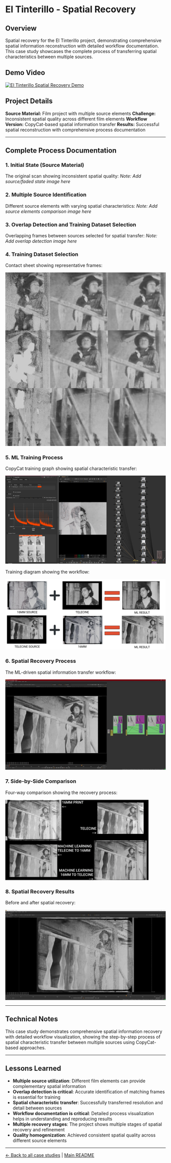 # El Tinterillo - Spatial Recovery

## Overview
Spatial recovery for the El Tinterillo project, demonstrating comprehensive spatial information reconstruction with detailed workflow documentation. This case study showcases the complete process of transferring spatial characteristics between multiple sources.

## Demo Video

[![El Tinterillo Spatial Recovery Demo](https://img.youtube.com/vi/WGMtNO3NViQ/0.jpg)](https://www.youtube.com/watch?v=WGMtNO3NViQ)

## Project Details
**Source Material:** Film project with multiple source elements
**Challenge:** Inconsistent spatial quality across different film elements
**Workflow Version:** CopyCat-based spatial information transfer
**Results:** Successful spatial reconstruction with comprehensive process documentation

---

## Complete Process Documentation

### 1. Initial State (Source Material)
The original scan showing inconsistent spatial quality:
*Note: Add source/faded state image here*

### 2. Multiple Source Identification
Different source elements with varying spatial characteristics:
*Note: Add source elements comparison image here*

### 3. Overlap Detection and Training Dataset Selection
Overlapping frames between sources selected for spatial transfer:
*Note: Add overlap detection image here*

### 4. Training Dataset Selection
Contact sheet showing representative frames:

![Tinterillo Contact Sheet](../images/TINTERILLO%20CONTACT%20SHEET.jpeg)

### 5. ML Training Process
CopyCat training graph showing spatial characteristic transfer:

![Tinterillo CopyCat Training Graph](../images/TINTERILLO%20COPYCAT%20TRAINING%20GRAPH.png)

Training diagram showing the workflow:

![Tinterillo Training Diagram](../images/TINTERILLO%20TRAINING%20DIAGRAM.jpeg)

### 6. Spatial Recovery Process
The ML-driven spatial information transfer workflow:

![Tinterillo Spatial Recovery Script Overview](../images/TINTERILLO%20SPATIAL%20RECOVERY%20SCRIPT%20OVERVIEW.jpeg)

### 7. Side-by-Side Comparison
Four-way comparison showing the recovery process:

![Tinterillo 4 Way Comparison](../images/TINTERILLO%204%20WAY%20COMPARISON.png)

### 8. Spatial Recovery Results
Before and after spatial recovery:

![Tinterillo Spatial Recovery Comparison](../images/TINTERILLO%20SPATIAL%20RECOVERY%20COMPARISON.jpeg)

---

## Technical Notes
This case study demonstrates comprehensive spatial information recovery with detailed workflow visualization, showing the step-by-step process of spatial characteristic transfer between multiple sources using CopyCat-based approaches.

---

## Lessons Learned
- **Multiple source utilization**: Different film elements can provide complementary spatial information
- **Overlap detection is critical**: Accurate identification of matching frames is essential for training
- **Spatial characteristic transfer**: Successfully transferred resolution and detail between sources
- **Workflow documentation is critical**: Detailed process visualization helps in understanding and reproducing results
- **Multiple recovery stages**: The project shows multiple stages of spatial recovery and refinement
- **Quality homogenization**: Achieved consistent spatial quality across different source elements

---

[← Back to all case studies](https://github.com/fabiocolor/nuke-chroma-recovery-template/blob/main/docs/case-studies.md) | [Main README](https://github.com/fabiocolor/nuke-chroma-recovery-template/blob/main/README.md)
